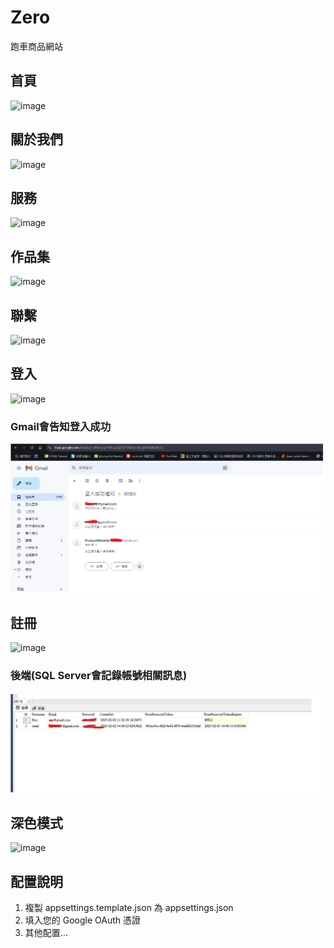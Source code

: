 # Zero
跑車商品網站
## 首頁
![image](https://github.com/user-attachments/assets/6c38b580-8e0e-4768-92bd-b9893c2c4156)

## 關於我們
![image](https://github.com/user-attachments/assets/3d7b1a64-900e-4333-9aeb-7ca1d0f0f3da)

## 服務
![image](https://github.com/user-attachments/assets/e9b78c61-5572-4ab1-8f0b-a245635ab144)

## 作品集
![image](https://github.com/user-attachments/assets/0d586452-f542-4db8-a3d9-04bc3f19ba1c)

## 聯繫
![image](https://github.com/user-attachments/assets/97c9486c-44a2-4ad2-b3fc-ca1954988f5a)

## 登入
![image](https://github.com/user-attachments/assets/9f334849-6e55-4477-a7b7-9a6cda9d3167)

### Gmail會告知登入成功
![image](https://github.com/s1063724/Zero/blob/main/%E7%99%BB%E5%85%A5.png)

## 註冊
![image](https://github.com/user-attachments/assets/fb0ea85a-93d0-4a49-9208-0fb4c80a8294)
### 後端(SQL Server會記錄帳號相關訊息)
![image](https://github.com/s1063724/Zero/blob/main/%E8%B3%87%E6%96%99%E5%BA%AB.png)


## 深色模式
![image](https://github.com/user-attachments/assets/ebad57fd-85e5-4ddf-998f-7533694da924)

## 配置說明

1. 複製 appsettings.template.json 為 appsettings.json
2. 填入您的 Google OAuth 憑證
3. 其他配置...
